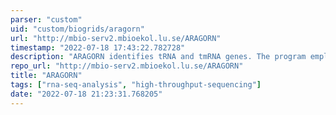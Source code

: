 ```yaml
---
parser: "custom"
uid: "custom/biogrids/aragorn"
url: "http://mbio-serv2.mbioekol.lu.se/ARAGORN"
timestamp: "2022-07-18 17:43:22.782728"
description: "ARAGORN identifies tRNA and tmRNA genes. The program employs heuristic algorithms to predict tRNA secondary structure, based on homology with recognized tRNA consensus sequences and ability to form a base‐paired cloverleaf."
repo_url: "http://mbio-serv2.mbioekol.lu.se/ARAGORN"
title: "ARAGORN"
tags: ["rna-seq-analysis", "high-throughput-sequencing"]
date: "2022-07-18 21:23:31.768205"
---
```

